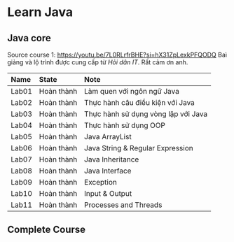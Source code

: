 # Learn Java

## Java core
Source course 1: https://youtu.be/7L0RLrfrBHE?si=hX31ZpLexkPFQODQ
Baì giảng và lộ trình được cung cấp từ *Hỏi dân IT*. Rất cảm ơn anh.

| Name | State | Note |
| :--- | :--- | :--- |
| Lab01 | Hoàn thành      | Làm quen với ngôn ngữ Java          |
| Lab02 | Hoàn thành      | Thực hành câu điều kiện với Java    |
| Lab03 | Hoàn thành      | Thực hành sử dụng vòng lặp với Java |
| Lab04 | Hoàn thành      | Thực hành sử dụng OOP               |
| Lab05 | Hoàn thành      | Java ArrayList                      |
| Lab06 | Hoàn thành      | Java String & Regular Expression    |
| Lab07 | Hoàn thành      | Java Inheritance                    |
| Lab08 | Hoàn thành      | Java Interface                      |
| Lab09 | Hoàn thành      | Exception                           |
| Lab10 | Hoàn thành      | Input & Output                      |
| Lab11 | Hoàn thành      | Processes and Threads               |

## Complete Course